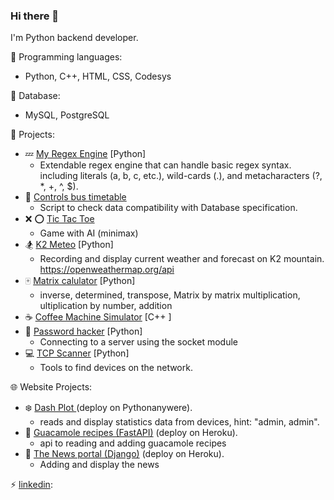 ### Hi there 👋

I'm Python backend developer.

:moyai: Programming languages:
  * Python, C++, HTML, CSS, Codesys

:floppy_disk: Database:
  * MySQL, PostgreSQL
  

💬 Projects:
  - :zzz: [My Regex Engine](https://github.com/Pshowo/my-regex-engine) [Python]
    * Extendable regex engine that can handle basic regex syntax.  including literals (a, b, c, etc.), wild-cards (.), and metacharacters (?, *, +, ^, $).  
  - :tram: [Controls bus timetable](https://github.com/Pshowo/easy-rider-bus-company)
    * Script to check data compatibility with Database specification.
  - :x: :o: [Tic Tac Toe](https://github.com/Pshowo/Tic_Tac_Toe/tree/oop) 
    * Game with AI (minimax)
  - :snowboarder: [K2 Meteo](https://github.com/Pshowo/02_K2Meteo.git) [Python]
    * Recording and display current weather and forecast on K2 mountain. https://openweathermap.org/api
  - :mahjong: [Matrix calulator](https://github.com/Pshowo/Numeric-Matrix-Processor) [Python]
    * inverse, determined, transpose, Matrix by matrix multiplication, ultiplication by number, addition
  - :coffee: [Coffee Machine Simulator](https://repl.it/@Pshowo/Coffeemachine) [C++ ]
  - :door: [Password hacker](https://github.com/Pshowo/password-hacker) [Python]
    * Connecting to a server using the socket module
  - :computer: [TCP Scanner](https://github.com/Pshowo/tcp-scanner) [Python]
    * Tools to find devices on the network.
   
  
:globe_with_meridians: Website Projects:
  - :snowflake: [Dash Plot ](http://pshowo.pythonanywhere.com/) (deploy on Pythonanywere).
    * reads and display statistics data from devices, hint: "admin, admin".
  - :pear: [Guacamole recipes (FastAPI)](https://damp-taiga-86519.herokuapp.com/v1/recipes) (deploy on Heroku).
    * api to reading and adding guacamole recipes  
  - :newspaper: [The News portal (Django)](https://django-news-portal.herokuapp.com/) (deploy on Heroku).
    * Adding and display the news 


⚡ [linkedin]():



